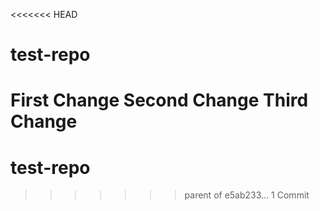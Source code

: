 <<<<<<< HEAD
# test-repo
First Change
Second Change
Third Change
=======
# test-repo
>>>>>>> parent of e5ab233... 1 Commit
